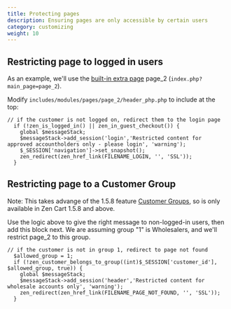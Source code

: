 ```yaml
---
title: Protecting pages 
description: Ensuring pages are only accessible by certain users 
category: customizing 
weight: 10
---
```


## Restricting page to logged in users

As an example, we'll use the [built-in extra page](/user/template/extra_pages/)  page_2 (`index.php?main_page=page_2`). 

Modify `includes/modules/pages/page_2/header_php.php` to include at the top: 

```
// if the customer is not logged on, redirect them to the login page
  if (!zen_is_logged_in() || zen_in_guest_checkout()) {
    global $messageStack; 
    $messageStack->add_session('login','Restricted content for approved accountholders only - please login', 'warning'); 
    $_SESSION['navigation']->set_snapshot();
    zen_redirect(zen_href_link(FILENAME_LOGIN, '', 'SSL'));
  } 
```

## Restricting page to a Customer Group 

Note: This takes advange of the 1.5.8 feature [Customer Groups](/user/admin_pages/customers/customer_groups/), so is only available in Zen Cart 1.5.8 and above.

Use the logic above to give the right message to non-logged-in users, then add this block next.  We are assuming group "1" is Wholesalers, and we'll restrict page_2 to this group. 


```
// if the customer is not in group 1, redirect to page not found
  $allowed_group = 1; 
  if (!zen_customer_belongs_to_group((int)$_SESSION['customer_id'], $allowed_group, true)) {
    global $messageStack; 
    $messageStack->add_session('header','Restricted content for wholesale accounts only', 'warning'); 
    zen_redirect(zen_href_link(FILENAME_PAGE_NOT_FOUND, '', 'SSL'));
  } 
```
